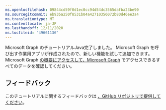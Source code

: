 ```yaml
---
ms.openlocfilehash: 09844cd59f0d1ec0cc94d54dc3565dafba23be90
ms.sourcegitcommit: eb935a250f8531b04a42710356072b80d46ee3a4
ms.translationtype: MT
ms.contentlocale: ja-JP
ms.lasthandoff: 12/11/2020
ms.locfileid: "49661136"
---
```

<!-- markdownlint-disable MD002 MD041 -->

Microsoft Graph のチュートリアルJava完了しました。 Microsoft Graph を呼び出す作業用アプリが作成されたので、新しい機能を試して追加できます。 Microsoft Graph [の概要にアクセスして、Microsoft Graph](/graph/overview) でアクセスできるすべてのデータを確認してください。

## <a name="feedback"></a>フィードバック

このチュートリアルに関するフィードバックは [、GitHub リポジトリで提供してください](https://github.com/microsoftgraph/msgraph-training-java)。
